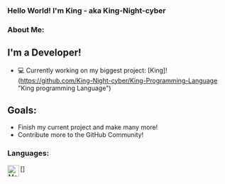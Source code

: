 ### Hello World! I'm King - aka King-Night-cyber

### About Me:
## I'm a Developer!
- 💻 Currently working on my biggest project: [King]!(https://github.com/King-Night-cyber/King-Programming-Language "King programming Language")

## Goals:
* Finish my current project and make many more!
* Contribute more to the GitHub Community!

### Languages:
[<img align="left" alt="Markdown" width="26px" src="https://www.google.com/url?sa=i&url=https%3A%2F%2Fcommons.wikimedia.org%2Fwiki%2FFile%3AMarkdown-mark.svg&psig=AOvVaw0FzQ1jfKY7e3iSYpJnMEVx&ust=1619961601146000&source=images&cd=vfe&ved=0CAcQjRxqFwoTCOCKzfzWqPACFQAAAAAdAAAAABAE">]
